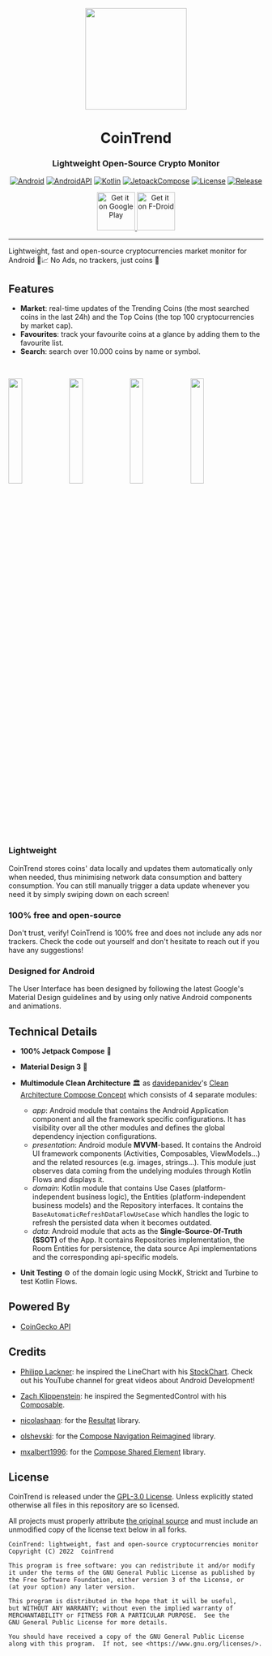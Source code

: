 <div align="center">

<p><img src="https://github.com/CoinTrend/CoinTrend/blob/develop/metadata/en-US/images/icon.png" width="200"></p>
 
# CoinTrend

### Lightweight Open-Source Crypto Monitor

[![Android](https://img.shields.io/badge/Android-grey?logo=android&style=flat)](https://www.android.com/)
[![AndroidAPI](https://img.shields.io/badge/API-23%2B-brightgreen.svg?style=flat)](https://www.android.com/)
[![Kotlin](https://img.shields.io/badge/kotlin-1.7.20-blue.svg?logo=kotlin)](https://kotlinlang.org)
[![JetpackCompose](https://img.shields.io/badge/Jetpack%20Compose-1.3.0-yellow)](https://developer.android.com/jetpack/compose)
[![License](https://img.shields.io/github/license/CoinTrend/CoinTrend?color=orange)](./LICENSE)
[![Release](https://badgen.net/github/release/CoinTrend/CoinTrend?color=red)](https://github.com/CoinTrend/CoinTrend/releases)


<p align="center"> 
  <a href='https://play.google.com/store/apps/details?id=com.cointrend&pcampaignid=pcampaignidMKT-Other-global-all-co-prtnr-py-PartBadge-Mar2515-1'>
    <img alt='Get it on Google Play' src='https://play.google.com/intl/en_us/badges/static/images/badges/en_badge_web_generic.png' height=75/>
  </a>

  <a href='https://f-droid.org/packages/com.cointrend/'>
    <img alt='Get it on F-Droid' src="https://fdroid.gitlab.io/artwork/badge/get-it-on.png" height="75"/>
  </a>
</p>
 

</div>
 
 ----
 
Lightweight, fast and open-source cryptocurrencies market monitor for Android 📱📈 No Ads, no trackers, just coins 💎

## Features

- **Market**: real-time updates of the Trending Coins (the most searched coins in the last 24h) and the Top Coins (the top 100 cryptocurrencies by market cap).
- **Favourites**: track your favourite coins at a glance by adding them to the favourite list.
- **Search**: search over 10.000 coins by name or symbol.

<br>

<p float="left">
  <img src="https://github.com/CoinTrend/CoinTrend/blob/develop/metadata/en-US/images/phoneScreenshots/1.jpg" width="23%" />
  <img src="https://github.com/CoinTrend/CoinTrend/blob/develop/metadata/en-US/images/phoneScreenshots/2.jpg" width="23%" />
  <img src="https://github.com/CoinTrend/CoinTrend/blob/develop/metadata/en-US/images/phoneScreenshots/3.jpg" width="23%" />
  <img src="https://github.com/CoinTrend/CoinTrend/blob/develop/metadata/en-US/images/phoneScreenshots/4.jpg" width="23%" />
</p>


### Lightweight
CoinTrend stores coins' data locally and updates them automatically only when needed, thus minimising network data consumption and battery consumption. You can still manually trigger a data update whenever you need it by simply swiping down on each screen!

### 100% free and open-source
Don't trust, verify! CoinTrend is 100% free and does not include any ads nor trackers. Check the code out yourself and don't hesitate to reach out if you have any suggestions!

### Designed for Android
The User Interface has been designed by following the latest Google's Material Design guidelines and by using only native Android components and animations.


## Technical Details

- **100% Jetpack Compose** 🚀

- **Material Design 3** 💎

- **Multimodule Clean Architecture** 🏛 as [davidepanidev](https://github.com/davidepanidev)'s [Clean Architecture Compose Concept](https://github.com/davidepanidev/android-multimodule-architecture-concepts/tree/clean-architecture-compose-concept) which consists of 4 separate modules:
  -  _app_: Android module that contains the Android Application component and all the framework specific configurations. It has visibility over all the other modules and defines the global dependency injection configurations.
  -  _presentation_: Android module **MVVM**-based. It contains the Android UI framework components (Activities, Composables, ViewModels...) and the related resources (e.g. images, strings...). This module just observes data coming from the undelying modules through Kotlin Flows and displays it. 
  -  _domain_: Kotlin module that contains Use Cases (platform-independent business logic), the Entities (platform-independent business models) and the Repository interfaces. It contains the `BaseAutomaticRefreshDataFlowUseCase` which handles the logic to refresh the persisted data when it becomes outdated.
  -  _data_: Android module that acts as the **Single-Source-Of-Truth (SSOT)** of the App. It contains Repositories implementation, the Room Entities for persistence, the data source Api implementations and the corresponding api-specific models.
  
- **Unit Testing** ⚙️ of the domain logic using MockK, Strickt and Turbine to test Kotlin Flows.


## Powered By

- [CoinGecko API](https://www.coingecko.com/api/)


## Credits

- [Philipp Lackner](https://github.com/philipplackner): he inspired the LineChart with his [StockChart](https://github.com/philipplackner/StockMarketApp/blob/final/app/src/main/java/com/plcoding/stockmarketapp/presentation/company_info/StockChart.kt). Check out his YouTube channel for great videos about Android Development!

- [Zach Klippenstein](https://github.com/zach-klippenstein): he inspired the SegmentedControl with his [Composable](https://gist.github.com/zach-klippenstein/7ae8874db304f957d6bb91263e292117).

- [nicolashaan](https://github.com/nicolashaan): for the [Resultat](https://github.com/nicolashaan/resultat) library.

- [olshevski](https://github.com/olshevski): for the [Compose Navigation Reimagined](https://github.com/olshevski/compose-navigation-reimagined) library.

- [mxalbert1996](https://github.com/mxalbert1996): for the [Compose Shared Element](https://github.com/mxalbert1996/compose-shared-elements) library.


## License

CoinTrend is released under the [GPL-3.0 License](./LICENSE). Unless explicitly 
stated otherwise all files in this repository are so licensed.

All projects must properly attribute [the original source](https://github.com/CoinTrend/CoinTrend)
and must include an unmodified copy of the license text below in all forks.

```
CoinTrend: lightweight, fast and open-source cryptocurrencies monitor
Copyright (C) 2022  CoinTrend

This program is free software: you can redistribute it and/or modify
it under the terms of the GNU General Public License as published by
the Free Software Foundation, either version 3 of the License, or
(at your option) any later version.

This program is distributed in the hope that it will be useful,
but WITHOUT ANY WARRANTY; without even the implied warranty of
MERCHANTABILITY or FITNESS FOR A PARTICULAR PURPOSE.  See the
GNU General Public License for more details.

You should have received a copy of the GNU General Public License
along with this program.  If not, see <https://www.gnu.org/licenses/>.
```   
